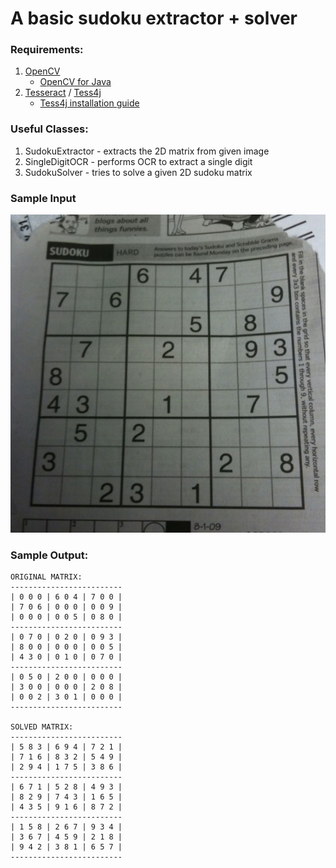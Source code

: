 # A basic sudoku extractor + solver

### Requirements:

1. [OpenCV](https://opencv.org/)
    * [OpenCV for Java](https://opencv-java-tutorials.readthedocs.io/en/latest/)
2. [Tesseract](https://github.com/tesseract-ocr/tesseract) / [Tess4j](http://tess4j.sourceforge.net/)
    * [Tess4j installation guide](http://tess4j.sourceforge.net/tutorial/)

### Useful Classes:

1. SudokuExtractor - extracts the 2D matrix from given image
2. SingleDigitOCR - performs OCR to extract a single digit
3. SudokuSolver - tries to solve a given 2D sudoku matrix

### Sample Input

![input-sudoku-image](https://raw.githubusercontent.com/pmcarpan/SudokuTest/master/images/sudokubig.jpg)

### Sample Output:

```
ORIGINAL MATRIX:
-------------------------
| 0 0 0 | 6 0 4 | 7 0 0 | 
| 7 0 6 | 0 0 0 | 0 0 9 | 
| 0 0 0 | 0 0 5 | 0 8 0 | 
-------------------------
| 0 7 0 | 0 2 0 | 0 9 3 | 
| 8 0 0 | 0 0 0 | 0 0 5 | 
| 4 3 0 | 0 1 0 | 0 7 0 | 
-------------------------
| 0 5 0 | 2 0 0 | 0 0 0 | 
| 3 0 0 | 0 0 0 | 2 0 8 | 
| 0 0 2 | 3 0 1 | 0 0 0 | 
-------------------------

SOLVED MATRIX:
-------------------------
| 5 8 3 | 6 9 4 | 7 2 1 | 
| 7 1 6 | 8 3 2 | 5 4 9 | 
| 2 9 4 | 1 7 5 | 3 8 6 | 
-------------------------
| 6 7 1 | 5 2 8 | 4 9 3 | 
| 8 2 9 | 7 4 3 | 1 6 5 | 
| 4 3 5 | 9 1 6 | 8 7 2 | 
-------------------------
| 1 5 8 | 2 6 7 | 9 3 4 | 
| 3 6 7 | 4 5 9 | 2 1 8 | 
| 9 4 2 | 3 8 1 | 6 5 7 | 
-------------------------
```
